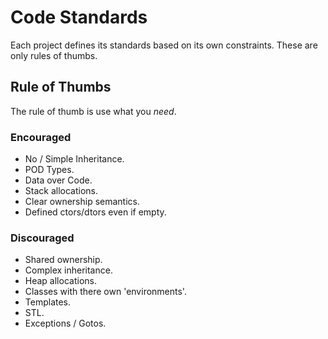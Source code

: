 # Code Standards

Each project defines its standards based on its own constraints. These are only
rules of thumbs.

## Rule of Thumbs

The rule of thumb is use what you _need_.

### Encouraged

  - No / Simple Inheritance.
  - POD Types.
  - Data over Code.
  - Stack allocations.
  - Clear ownership semantics.
  - Defined ctors/dtors even if empty.

### Discouraged

  - Shared ownership.
  - Complex inheritance.
  - Heap allocations.
  - Classes with there own 'environments'.
  - Templates.
  - STL.
  - Exceptions / Gotos.
